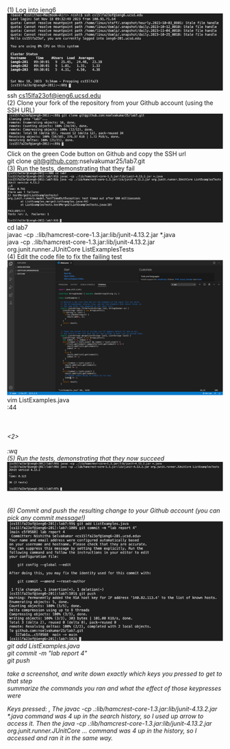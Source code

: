(1) Log into ieng6  
![step 1](https://raw.githubusercontent.com/nselvakumar25/cse15l-lab-reports/main/step1-lab4.png)  
ssh cs15lfa23of@ieng6.ucsd.edu<enter>  
(2) Clone your fork of the repository from your Github account (using the SSH URL)  
![step 2](https://raw.githubusercontent.com/nselvakumar25/cse15l-lab-reports/main/step2-lab4.png)  
Click on the green Code button on Github and copy the SSH url  
git clone git@github.com:nselvakumar25/lab7.git <enter>  
(3) Run the tests, demonstrating that they fail  
![step 3](https://raw.githubusercontent.com/nselvakumar25/cse15l-lab-reports/main/step3-lab4.png)  
cd lab7 <enter>  
javac -cp .:lib/hamcrest-core-1.3.jar:lib/junit-4.13.2.jar *.java <enter>  
java -cp .:lib/hamcrest-core-1.3.jar:lib/junit-4.13.2.jar org.junit.runner.JUnitCore ListExamplesTests <enter>  
(4) Edit the code file to fix the failing test  
![step 4](https://raw.githubusercontent.com/nselvakumar25/cse15l-lab-reports/main/step4-lab4.png)  
vim ListExamples.java  
:44 <enter>  
<l> <l> <l> <l> <l>  
<x>  
<i>  
<2>  
<escape>  
:wq <enter>  
(5) Run the tests, demonstrating that they now succeed  
![step 5](https://raw.githubusercontent.com/nselvakumar25/cse15l-lab-reports/main/step5-lab4.png)  
<up> <up> <up> <enter>  
<up> <up> <enter>  
(6) Commit and push the resulting change to your Github account (you can pick any commit message!)  
![step 6](https://raw.githubusercontent.com/nselvakumar25/cse15l-lab-reports/main/step6-lab4.png)  
git add ListExamples.java <enter>  
git commit -m "lab report 4" <enter>  
git push <enter>  
  
take a screenshot, and write down exactly which keys you pressed to get to that step  
summarize the commands you ran and what the effect of those keypresses were


Keys pressed: <up><up><up><up><enter>, <up><up><up><up><enter> The javac -cp .:lib/hamcrest-core-1.3.jar:lib/junit-4.13.2.jar *.java command was 4 up in the search history, so I used up arrow to access it. Then the java -cp .:lib/hamcrest-core-1.3.jar:lib/junit-4.13.2.jar org.junit.runner.JUnitCore ... command was 4 up in the history, so I accessed and ran it in the same way.

